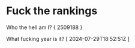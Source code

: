# Fuck the rankings

Who the hell am I?
{ 2509188 }

What fucking year is it?
[ 2024-07-29T18:52:51Z ]
